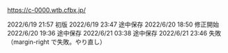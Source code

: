 https://c-0000.wtb.cfbx.jp/

2022/6/19 21:57 初版
2022/6/19 23:47 途中保存
2022/6/20 18:50 修正開始
2022/6/20 19:36 途中保存
2022/6/21 03:38 途中保存
2022/6/21 23:46 失敗（margin-right で失敗。やり直し）
